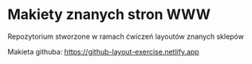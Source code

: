 # Makiety znanych stron WWW

Repozytorium stworzone w ramach ćwiczeń layoutów znanych sklepów

Makieta githuba: https://github-layout-exercise.netlify.app
